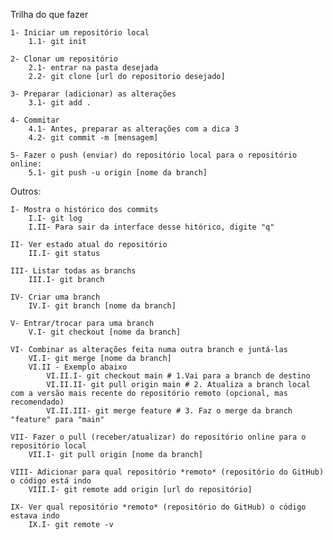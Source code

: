Trilha do que fazer

    1- Iniciar um repositório local
        1.1- git init

    2- Clonar um repositório
        2.1- entrar na pasta desejada
        2.2- git clone [url do repositorio desejado]

    3- Preparar (adicionar) as alterações
        3.1- git add .

    4- Commitar
        4.1- Antes, preparar as alterações com a dica 3    
        4.2- git commit -m [mensagem]

    5- Fazer o push (enviar) do repositório local para o repositório online:
        5.1- git push -u origin [nome da branch]

Outros:

    I- Mostra o histórico dos commits
        I.I- git log
        I.II- Para sair da interface desse hitórico, digite "q"

    II- Ver estado atual do repositório
        II.I- git status
    
    III- Listar todas as branchs
        III.I- git branch
    
    IV- Criar uma branch
        IV.I- git branch [nome da branch]
    
    V- Entrar/trocar para uma branch
        V.I- git checkout [nome da branch]
    
    VI- Combinar as alterações feita numa outra branch e juntá-las
        VI.I- git merge [nome da branch]
        VI.II - Exemplo abaixo
            VI.II.I- git checkout main # 1.Vai para a branch de destino
            VI.II.II- git pull origin main # 2. Atualiza a branch local com a versão mais recente do repositório remoto (opcional, mas recomendado)
            VI.II.III- git merge feature # 3. Faz o merge da branch "feature" para "main"

    VII- Fazer o pull (receber/atualizar) do repositório online para o repositório local
        VII.I- git pull origin [nome da branch]

    VIII- Adicionar para qual repositório *remoto* (repositório do GitHub) o código está indo
        VIII.I- git remote add origin [url do repositório]

    IX- Ver qual repositório *remoto* (repositório do GitHub) o código estava indo
        IX.I- git remote -v